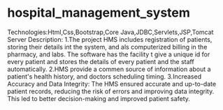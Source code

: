 # hospital_management_system
Technologies:Html,Css,Bootstrap,Core Java,JDBC,Servlets,JSP,Tomcat Server
Description:
1.The project HMS includes registration of patients, storing their details int the system, and als computerized billing in the pharmacy, and labs. The software has the facility t give a unique id for every patient and stores the details of every patient and the staff automatically.
2.HMS provide a commen source of information about a patient's health history, and doctors scheduling timing.
3.Increased Accuracy and Data Integrity: The HMS ensured accurate and up-to-date patient records, reducing the risk of errors and improving data integrity. This led to better decision-making and improved patient safety.
